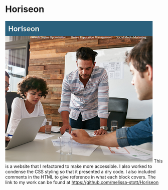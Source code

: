 # Horiseon
![picture](https://github.com/melissa-stott/Horiseon/blob/main/Assets/images/Horiseon_Image.png)
This is a website that I refactored to make more accessible. I also worked to condense the CSS styling so that it presented a dry code. I also included comments in the HTML to give reference in what each block covers. The link to my work can be found at https://github.com/melissa-stott/Horiseon

